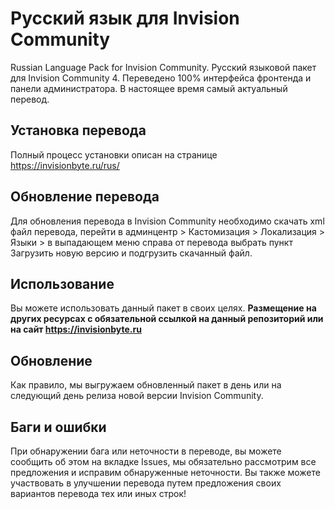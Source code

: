# Русский язык для Invision Community
Russian Language Pack for Invision Community. Русский языковой пакет для Invision Community 4.
Переведено 100% интерфейса фронтенда и панели администратора. В настоящее время самый актуальный перевод.

## Установка перевода
Полный процесс установки описан на странице https://invisionbyte.ru/rus/

## Обновление перевода
Для обновления перевода в Invision Community необходимо скачать xml файл перевода, перейти в админцентр > Кастомизация > Локализация > Языки > в выпадающем меню справа от перевода выбрать пункт Загрузить новую версию и подгрузить скачанный файл.

## Использование
Вы можете использовать данный пакет в своих целях. **Размещение на других ресурсах с обязательной ссылкой на данный репозиторий или на сайт https://invisionbyte.ru**

## Обновление
Как правило, мы выгружаем обновленный пакет в день или на следующий день релиза новой версии Invision Community. 

## Баги и ошибки 
При обнаружении бага или неточности в переводе, вы можете сообщить об этом на вкладке Issues, мы обязательно рассмотрим все предложения и исправим обнаруженные неточности. Вы также можете участвовать в улучшении перевода путем предложения своих вариантов перевода тех или иных строк!
